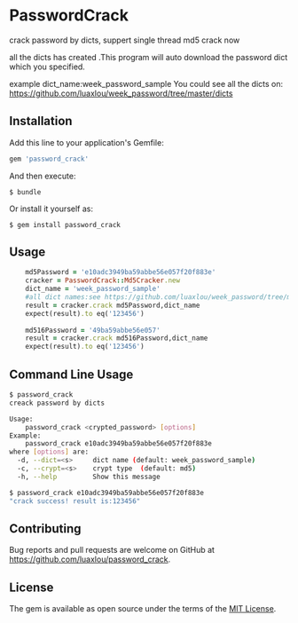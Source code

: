 # PasswordCrack

crack password by dicts,
suppert  single thread  md5 crack now  

all the dicts has created .This program will auto download the password dict which you specified.

example dict_name:week_password_sample
You could see all the dicts on: https://github.com/luaxlou/week_password/tree/master/dicts

## Installation

Add this line to your application's Gemfile:

```ruby
gem 'password_crack'
```

And then execute:

    $ bundle

Or install it yourself as:

    $ gem install password_crack

## Usage
 

```ruby
    md5Password = 'e10adc3949ba59abbe56e057f20f883e'
    cracker = PasswordCrack::Md5Cracker.new 
    dict_name = 'week_password_sample' 
    #all dict names:see https://github.com/luaxlou/week_password/tree/master/dicts
    result = cracker.crack md5Password,dict_name
    expect(result).to eq('123456')
      
    md516Password = '49ba59abbe56e057'
    result = cracker.crack md516Password,dict_name
    expect(result).to eq('123456')

```

## Command Line Usage

```bash
$ password_crack
creack password by dicts

Usage:
    password_crack <crypted_password> [options]
Example:
    password_crack e10adc3949ba59abbe56e057f20f883e
where [options] are:
  -d, --dict=<s>     dict name (default: week_password_sample)
  -c, --crypt=<s>    crypt type  (default: md5)
  -h, --help         Show this message

$ password_crack e10adc3949ba59abbe56e057f20f883e
"crack success! result is:123456"
```

## Contributing

Bug reports and pull requests are welcome on GitHub at https://github.com/luaxlou/password_crack.  


## License

The gem is available as open source under the terms of the [MIT License](http://opensource.org/licenses/MIT).

